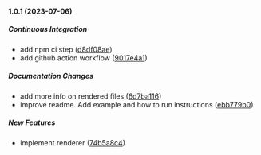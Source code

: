 #### 1.0.1 (2023-07-06)

##### Continuous Integration

*  add npm ci step ([d8df08ae](https://github.com/Percival33/templating/commit/d8df08ae4ddb901be4f587dfbc83c2ac46a2ee3d))
*  add github action workflow ([9017e4a1](https://github.com/Percival33/templating/commit/9017e4a1e8061d076516a7074061ae7f5d42ab1b))

##### Documentation Changes

*  add more info on rendered files ([6d7ba116](https://github.com/Percival33/templating/commit/6d7ba116031390423097958e741648de141cc238))
*  improve readme. Add example and how to run instructions ([ebb779b0](https://github.com/Percival33/templating/commit/ebb779b03e9a76c9e51aa612234e7a4ee9885b19))

##### New Features

*  implement renderer ([74b5a8c4](https://github.com/Percival33/templating/commit/74b5a8c4bfc297377dc19d3e546348cf11ac4094))

